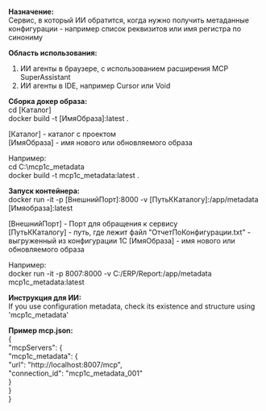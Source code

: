 **Назначение:**  
Сервис, в который ИИ обратится, когда нужно получить метаданные конфигурации - например список реквизитов или имя регистра по синониму  

**Область использования:**  
1. ИИ агенты в браузере, с использованием расширения MCP SuperAssistant  
2. ИИ агенты в IDE, например Cursor или Void

**Сборка докер образа:**  
cd [Каталог]  
docker build -t [ИмяОбраза]:latest .  
  
[Каталог] - каталог с проектом  
[ИмяОбраза] - имя нового или обновляемого образа  

Например:  
cd C:\mcp1c_metadata  
docker build -t mcp1c_metadata:latest .

**Запуск контейнера:**  
docker run -it -p [ВнешнийПорт]:8000 -v [ПутьККаталогу]:/app/metadata [Имяобраза]:latest  

[ВнешнийПорт] - Порт для обращения к сервису  
[ПутьККаталогу] - путь, где лежит файл "ОтчетПоКонфигурации.txt" - выгруженный из конфигурации 1С
[ИмяОбраза] - имя нового или обновляемого образа  

Например:  
docker run -it -p 8007:8000 -v C:/ERP/Report:/app/metadata mcp1c_metadata:latest 


**Инструкция для ИИ:**  
If you use configuration metadata, check its existence and structure using 'mcp1c_metadata'  

**Пример mcp.json:**  
{  
    "mcpServers": {    
      "mcp1c_metadata": {  
      "url": "http://localhost:8007/mcp",  
      "connection_id": "mcp1c_metadata_001"  
    }  
  }  
}  
